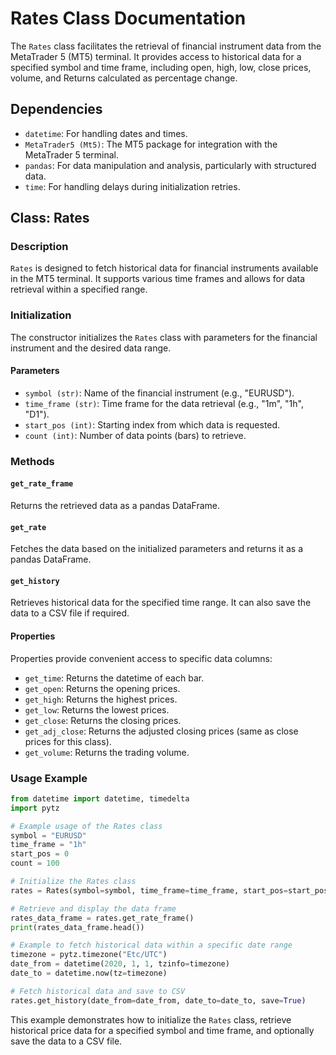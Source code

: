 # Rates Class Documentation

The `Rates` class facilitates the retrieval of financial instrument data from the MetaTrader 5 (MT5) terminal. It provides access to historical data for a specified symbol and time frame, including open, high, low, close prices,  volume, and Returns calculated as percentage change.

## Dependencies
- `datetime`: For handling dates and times.
- `MetaTrader5 (Mt5)`: The MT5 package for integration with the MetaTrader 5 terminal.
- `pandas`: For data manipulation and analysis, particularly with structured data.
- `time`: For handling delays during initialization retries.

## Class: Rates

### Description
`Rates` is designed to fetch historical data for financial instruments available in the MT5 terminal. It supports various time frames and allows for data retrieval within a specified range.

### Initialization
The constructor initializes the `Rates` class with parameters for the financial instrument and the desired data range.

#### Parameters
- `symbol (str)`: Name of the financial instrument (e.g., "EURUSD").
- `time_frame (str)`: Time frame for the data retrieval (e.g., "1m", "1h", "D1").
- `start_pos (int)`: Starting index from which data is requested.
- `count (int)`: Number of data points (bars) to retrieve.

### Methods

#### `get_rate_frame`
Returns the retrieved data as a pandas DataFrame.

#### `get_rate`
Fetches the data based on the initialized parameters and returns it as a pandas DataFrame.

#### `get_history`
Retrieves historical data for the specified time range. It can also save the data to a CSV file if required.

#### Properties
Properties provide convenient access to specific data columns:
- `get_time`: Returns the datetime of each bar.
- `get_open`: Returns the opening prices.
- `get_high`: Returns the highest prices.
- `get_low`: Returns the lowest prices.
- `get_close`: Returns the closing prices.
- `get_adj_close`: Returns the adjusted closing prices (same as close prices for this class).
- `get_volume`: Returns the trading volume.

### Usage Example

```python
from datetime import datetime, timedelta
import pytz

# Example usage of the Rates class
symbol = "EURUSD"
time_frame = "1h"
start_pos = 0
count = 100

# Initialize the Rates class
rates = Rates(symbol=symbol, time_frame=time_frame, start_pos=start_pos, count=count)

# Retrieve and display the data frame
rates_data_frame = rates.get_rate_frame()
print(rates_data_frame.head())

# Example to fetch historical data within a specific date range
timezone = pytz.timezone("Etc/UTC")
date_from = datetime(2020, 1, 1, tzinfo=timezone)
date_to = datetime.now(tz=timezone)

# Fetch historical data and save to CSV
rates.get_history(date_from=date_from, date_to=date_to, save=True)
```

This example demonstrates how to initialize the `Rates` class, retrieve historical price data for a specified symbol and time frame, and optionally save the data to a CSV file.
